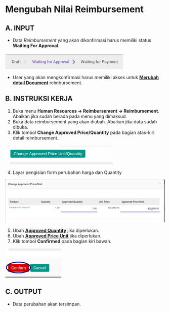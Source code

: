 # Mengubah Nilai Reimbursement

## A. INPUT

* Data *Reimbursement* yang akan dikonfirmasi harus memiliki status **Waiting For Approval**.

![](../../img/reimbursement/status-waiting-for-approval.png)

* User yang akan mengkonfirmasi harus memiliki akses untuk **[Merubah detail Document](./penjelasan.md#field-can-change-detail)** reimbursement.

## B. INSTRUKSI KERJA

1. Buka menu **Human Resources -> Reimbursement -> Reimbursement**. Abaikan jika sudah berada pada menu yang dimaksud.
2. Buka data reimbursement yang akan diubah. Abaikan jika data sudah dibuka.
3. Klik tombol **Change Approved Price/Quantity** pada bagian atas-kiri detail reimbursement.

![](../../img/reimbursement/tombol-change-approved.png)

4. Layar pengisian form perubahan harga dan Quantity

![](../../img/reimbursement/form-change-price.png)

5. Ubah **[Approved Quantity](./penjelasan.md#field-approve-qty)** jika diperlukan.
6. Ubah **[Approved Price Unit](./penjelasan.md#field-approve-price)** jika diperlukan.
7. Klik tombol **Confirmed** pada bagian kiri bawah.

![](../../img/reimbursement/form-change-price-confirm.png)

## C. OUTPUT

* Data perubahan akan tersimpan.
